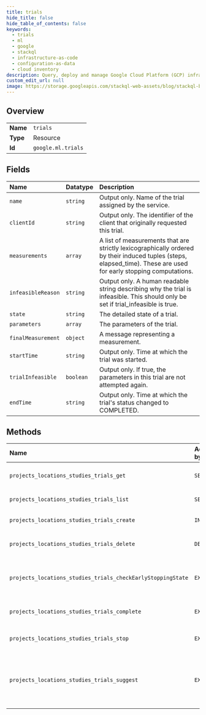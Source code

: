 ```yaml
---
title: trials
hide_title: false
hide_table_of_contents: false
keywords:
  - trials
  - ml
  - google    
  - stackql
  - infrastructure-as-code
  - configuration-as-data
  - cloud inventory
description: Query, deploy and manage Google Cloud Platform (GCP) infrastructure and resources using SQL
custom_edit_url: null
image: https://storage.googleapis.com/stackql-web-assets/blog/stackql-blog-post-featured-image.png
---
```

  
    

## Overview
<table><tbody>
<tr><td><b>Name</b></td><td><code>trials</code></td></tr>
<tr><td><b>Type</b></td><td>Resource</td></tr>
<tr><td><b>Id</b></td><td><code>google.ml.trials</code></td></tr>
</tbody></table>

## Fields
| Name | Datatype | Description |
|:-----|:---------|:------------|
| `name` | `string` | Output only. Name of the trial assigned by the service. |
| `clientId` | `string` | Output only. The identifier of the client that originally requested this trial. |
| `measurements` | `array` | A list of measurements that are strictly lexicographically ordered by their induced tuples (steps, elapsed_time). These are used for early stopping computations. |
| `infeasibleReason` | `string` | Output only. A human readable string describing why the trial is infeasible. This should only be set if trial_infeasible is true. |
| `state` | `string` | The detailed state of a trial. |
| `parameters` | `array` | The parameters of the trial. |
| `finalMeasurement` | `object` | A message representing a measurement. |
| `startTime` | `string` | Output only. Time at which the trial was started. |
| `trialInfeasible` | `boolean` | Output only. If true, the parameters in this trial are not attempted again. |
| `endTime` | `string` | Output only. Time at which the trial's status changed to COMPLETED. |
## Methods
| Name | Accessible by | Required Params | Description |
|:-----|:--------------|:----------------|:------------|
| `projects_locations_studies_trials_get` | `SELECT` | `locationsId, projectsId, studiesId, trialsId` | Gets a trial. |
| `projects_locations_studies_trials_list` | `SELECT` | `locationsId, projectsId, studiesId` | Lists the trials associated with a study. |
| `projects_locations_studies_trials_create` | `INSERT` | `locationsId, projectsId, studiesId` | Adds a user provided trial to a study. |
| `projects_locations_studies_trials_delete` | `DELETE` | `locationsId, projectsId, studiesId, trialsId` | Deletes a trial. |
| `projects_locations_studies_trials_checkEarlyStoppingState` | `EXEC` | `locationsId, projectsId, studiesId, trialsId` | Checks whether a trial should stop or not. Returns a long-running operation. When the operation is successful, it will contain a CheckTrialEarlyStoppingStateResponse. |
| `projects_locations_studies_trials_complete` | `EXEC` | `locationsId, projectsId, studiesId, trialsId` | Marks a trial as complete. |
| `projects_locations_studies_trials_stop` | `EXEC` | `locationsId, projectsId, studiesId, trialsId` | Stops a trial. |
| `projects_locations_studies_trials_suggest` | `EXEC` | `locationsId, projectsId, studiesId` | Adds one or more trials to a study, with parameter values suggested by AI Platform Vizier. Returns a long-running operation associated with the generation of trial suggestions. When this long-running operation succeeds, it will contain a SuggestTrialsResponse. |
